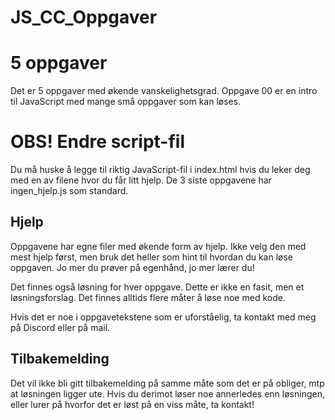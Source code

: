 # JS_CC_Oppgaver

# 5 oppgaver

Det er 5 oppgaver med økende vanskelighetsgrad. Oppgave 00 er en intro til JavaScript med mange små oppgaver som kan løses.

# OBS! Endre script-fil

Du må huske å legge til riktig JavaScript-fil i index.html hvis du leker deg med en av filene hvor du får litt hjelp. De 3 siste oppgavene har ingen_hjelp.js som standard.

## Hjelp

Oppgavene har egne filer med økende form av hjelp. Ikke velg den med mest hjelp først, men bruk det heller som hint til hvordan du kan løse oppgaven. Jo mer du prøver på egenhånd, jo mer lærer du!

Det finnes også løsning for hver oppgave. Dette er ikke en fasit, men et løsningsforslag. Det finnes alltids flere måter å løse noe med kode.

Hvis det er noe i oppgavetekstene som er uforståelig, ta kontakt med meg på Discord eller på mail.

## Tilbakemelding

Det vil ikke bli gitt tilbakemelding på samme måte som det er på obliger, mtp at løsningen ligger ute. Hvis du derimot løser noe annerledes enn løsningen, eller lurer på hvorfor det er løst på en viss måte, ta kontakt!
